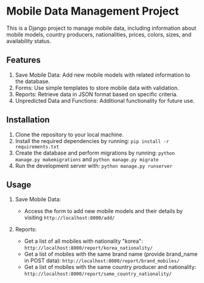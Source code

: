 # Mobile Data Management Project

This is a Django project to manage mobile data, including information about mobile models, country producers, nationalities, prices, colors, sizes, and availability status.

## Features

1. Save Mobile Data: Add new mobile models with related information to the database.
2. Forms: Use simple templates to store mobile data with validation.
3. Reports: Retrieve data in JSON format based on specific criteria.
4. Unpredicted Data and Functions: Additional functionality for future use.

## Installation

1. Clone the repository to your local machine.
2. Install the required dependencies by running: `pip install -r requirements.txt`
3. Create the database and perform migrations by running: `python manage.py makemigrations` and `python manage.py migrate`
4. Run the development server with: `python manage.py runserver`

## Usage

1. Save Mobile Data:
   - Access the form to add new mobile models and their details by visiting `http://localhost:8000/add/`

2. Reports:
   - Get a list of all mobiles with nationality "korea": `http://localhost:8000/report/korea_nationality/`
   - Get a list of mobiles with the same brand name (provide brand_name in POST data): `http://localhost:8000/report/brand_mobiles/`
   - Get a list of mobiles with the same country producer and nationality: `http://localhost:8000/report/same_country_nationality/`

